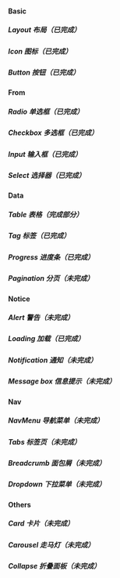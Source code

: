 #### Basic
##### Layout 布局（已完成）
##### Icon 图标（已完成）
##### Button 按钮（已完成）
#### From
##### Radio 单选框（已完成）
##### Checkbox 多选框（已完成）
##### Input 输入框（已完成）
##### Select 选择器（已完成）
#### Data
##### Table 表格（完成部分）
##### Tag 标签（已完成）
##### Progress 进度条（已完成）
##### Pagination 分页（未完成）
#### Notice 
##### Alert 警告（未完成）
##### Loading 加载（已完成）
##### Notification 通知（未完成）
##### Message box 信息提示（未完成）
#### Nav
##### NavMenu 导航菜单（未完成）
##### Tabs 标签页（未完成）
##### Breadcrumb 面包屑（未完成）
##### Dropdown 下拉菜单（未完成）
#### Others
##### Card 卡片（未完成）
##### Carousel 走马灯（未完成）
##### Collapse 折叠面板（未完成）


